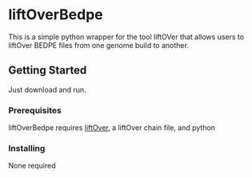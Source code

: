 # liftOverBedpe

This is a simple python wrapper for the tool liftOVer that allows users to liftOver BEDPE files from one genome build to another.

## Getting Started

Just download and run.

### Prerequisites

liftOverBedpe requires [liftOver](https://genome.sph.umich.edu/wiki/LiftOver), a liftOver chain file, and python

### Installing

None required

